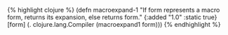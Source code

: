 {% highlight clojure %}
(defn macroexpand-1
  "If form represents a macro form, returns its expansion,
  else returns form."
  {:added "1.0"
   :static true}
  [form]
    (. clojure.lang.Compiler (macroexpand1 form)))
{% endhighlight %}
